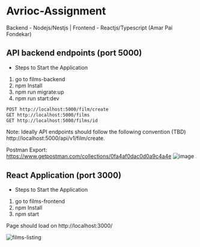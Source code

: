# Avrioc-Assignment
Backend - Nodejs/Nestjs | Frontend - Reactjs/Typescript  (Amar Pai Fondekar)


## API backend endpoints (port 5000)

* Steps to Start the Application
1) go to films-backend
2) npm Install
3) npm run migrate:up
4) npm run start:dev

```bash
POST http://localhost:5000/film/create
GET http://localhost:5000/films
GET http://localhost:5000/films/id
```
Note: Ideally API endpoints should follow the following convention (TBD) http://localhost:5000/api/v1/film/create.

Postman Export: https://www.getpostman.com/collections/0fa4af0dac0d0a9c4a4e
![image](https://user-images.githubusercontent.com/10544557/123556511-3c892d80-d7a9-11eb-9f6e-265a90d2ad76.png)


## React Application (port 3000)

* Steps to Start the Application
1) go to films-frontend
1) npm Install
2) npm start

Page should load on http://localhost:3000/

![films-listing](https://user-images.githubusercontent.com/10544557/123556621-c46f3780-d7a9-11eb-826e-1500fceb62a3.png)
